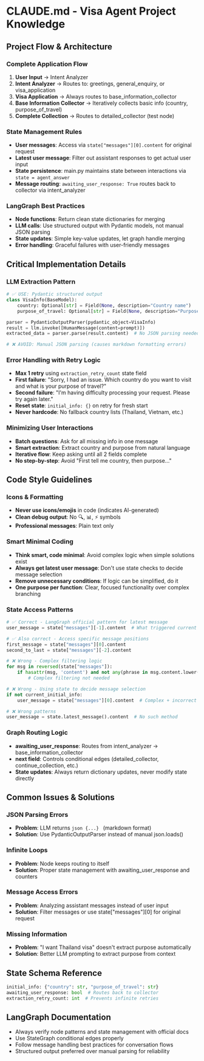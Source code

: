 # CLAUDE.md - Visa Agent Project Knowledge

## Project Flow & Architecture

### Complete Application Flow
1. **User Input** → Intent Analyzer
2. **Intent Analyzer** → Routes to: greetings, general_enquiry, or visa_application
3. **Visa Application** → Always routes to base_information_collector
4. **Base Information Collector** → Iteratively collects basic info (country, purpose_of_travel)
5. **Complete Collection** → Routes to detailed_collector (test node)

### State Management Rules
- **User messages**: Access via `state["messages"][0].content` for original request
- **Latest user message**: Filter out assistant responses to get actual user input
- **State persistence**: main.py maintains state between interactions via `state = agent_answer`
- **Message routing**: `awaiting_user_response: True` routes back to collector via intent_analyzer

### LangGraph Best Practices
- **Node functions**: Return clean state dictionaries for merging
- **LLM calls**: Use structured output with Pydantic models, not manual JSON parsing
- **State updates**: Simple key-value updates, let graph handle merging
- **Error handling**: Graceful failures with user-friendly messages

## Critical Implementation Details

### LLM Extraction Pattern
```python
# ✅ USE: Pydantic structured output
class VisaInfo(BaseModel):
    country: Optional[str] = Field(None, description="Country name")
    purpose_of_travel: Optional[str] = Field(None, description="Purpose of travel")

parser = PydanticOutputParser(pydantic_object=VisaInfo)
result = llm.invoke([HumanMessage(content=prompt)])
extracted_data = parser.parse(result.content)  # No JSON parsing needed

# ❌ AVOID: Manual JSON parsing (causes markdown formatting errors)
```

### Error Handling with Retry Logic
- **Max 1 retry** using `extraction_retry_count` state field
- **First failure**: "Sorry, I had an issue. Which country do you want to visit and what is your purpose of travel?"
- **Second failure**: "I'm having difficulty processing your request. Please try again later."
- **Reset state**: `initial_info: {}` on retry for fresh start
- **Never hardcode**: No fallback country lists (Thailand, Vietnam, etc.)

### Minimizing User Interactions
- **Batch questions**: Ask for all missing info in one message
- **Smart extraction**: Extract country and purpose from natural language
- **Iterative flow**: Keep asking until all 2 fields complete
- **No step-by-step**: Avoid "First tell me country, then purpose..."

## Code Style Guidelines

### Icons & Formatting
- **Never use icons/emojis** in code (indicates AI-generated)
- **Clean debug output**: No 🔍, 📊, ⚡ symbols
- **Professional messages**: Plain text only

### Smart Minimal Coding
- **Think smart, code minimal**: Avoid complex logic when simple solutions exist
- **Always get latest user message**: Don't use state checks to decide message selection
- **Remove unnecessary conditions**: If logic can be simplified, do it
- **One purpose per function**: Clear, focused functionality over complex branching

### State Access Patterns
```python
# ✅ Correct - LangGraph official pattern for latest message
user_message = state["messages"][-1].content  # What triggered current node

# ✅ Also correct - Access specific message positions
first_message = state["messages"][0].content
second_to_last = state["messages"][-2].content

# ❌ Wrong - Complex filtering logic  
for msg in reversed(state["messages"]):
    if hasattr(msg, 'content') and not any(phrase in msg.content.lower()...):
        # Complex filtering not needed

# ❌ Wrong - Using state to decide message selection
if not current_initial_info:
    user_message = state["messages"][0].content  # Complex + incorrect

# ❌ Wrong patterns  
user_message = state.latest_message().content  # No such method
```

### Graph Routing Logic
- **awaiting_user_response**: Routes from intent_analyzer → base_information_collector
- **next field**: Controls conditional edges (detailed_collector, continue_collection, etc.)
- **State updates**: Always return dictionary updates, never modify state directly

## Common Issues & Solutions

### JSON Parsing Errors
- **Problem**: LLM returns ```json {...} ``` (markdown format)
- **Solution**: Use PydanticOutputParser instead of manual json.loads()

### Infinite Loops  
- **Problem**: Node keeps routing to itself
- **Solution**: Proper state management with awaiting_user_response and counters

### Message Access Errors
- **Problem**: Analyzing assistant messages instead of user input
- **Solution**: Filter messages or use state["messages"][0] for original request

### Missing Information
- **Problem**: "I want Thailand visa" doesn't extract purpose automatically
- **Solution**: Better LLM prompting to extract purpose from context

## State Schema Reference
```python
initial_info: {"country": str, "purpose_of_travel": str}
awaiting_user_response: bool  # Routes back to collector
extraction_retry_count: int  # Prevents infinite retries
```

## LangGraph Documentation
- Always verify node patterns and state management with official docs
- Use StateGraph conditional edges properly
- Follow message handling best practices for conversation flows
- Structured output preferred over manual parsing for reliability